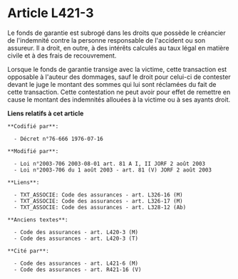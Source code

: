 # Article L421-3

Le fonds de garantie est subrogé dans les droits que possède le créancier de l'indemnité contre la personne responsable de
l'accident ou son assureur. Il a droit, en outre, à des intérêts calculés au taux légal en matière civile et à des frais de
recouvrement.

Lorsque le fonds de garantie transige avec la victime, cette transaction est opposable à l'auteur des dommages, sauf le droit
pour celui-ci de contester devant le juge le montant des sommes qui lui sont réclamées du fait de cette transaction. Cette
contestation ne peut avoir pour effet de remettre en cause le montant des indemnités allouées à la victime ou à ses ayants
droit.

**Liens relatifs à cet article**

	**Codifié par**:

	  - Décret n°76-666 1976-07-16

	**Modifié par**:

	  - Loi n°2003-706 2003-08-01 art. 81 A I, II JORF 2 août 2003
	  - Loi n°2003-706 du 1 août 2003 - art. 81 (V) JORF 2 août 2003

	**Liens**:

	  - TXT_ASSOCIE: Code des assurances - art. L326-16 (M)
	  - TXT_ASSOCIE: Code des assurances - art. L326-17 (M)
	  - TXT_ASSOCIE: Code des assurances - art. L328-12 (Ab)

	**Anciens textes**:

	  - Code des assurances - art. L420-3 (M)
	  - Code des assurances - art. L420-3 (T)

	**Cité par**:

	  - Code des assurances - art. L421-6 (M)
	  - Code des assurances - art. R421-16 (V)
